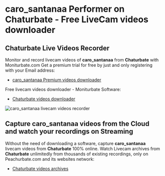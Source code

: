 # caro_santanaa Performer on Chaturbate - Free LiveCam videos downloader

## Chaturbate Live Videos Recorder

Monitor and record livecam videos of **caro_santanaa** from **Chaturbate** with Moniturbate.com
Get a premium trial for free by just and only registering with your Email address:
* [caro_santanaa Premium videos downloader](https://moniturbate.com/request-demo-licence-key.html)

Free livecam videos downloader - Moniturbate Software:
* [Chaturbate videos downloader](https://moniturbate.com/moniturbate-download-software.html)

![caro_santanaa livecam videos recorder](https://peachurnet.com/templates/moniturbate-software.png)


## Capture caro_santanaa videos from the Cloud and watch your recordings on Streaming

Without the need of downloading a software, capture **caro_santanaa** livecam videos from **Chaturbate** 100% online.
Watch Livecam archives from **Chaturbate** unlimitedly from thousands of existing recordings, only on Peachurbate.com and its websites network:
* [Chaturbate videos archives](https://peachurnet.com/)